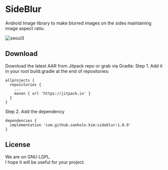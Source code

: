 # SideBlur
Android Image library to make blurred images on the sides maintaining image aspect ratio.  

![seoul3](https://user-images.githubusercontent.com/8408055/127191109-6bb4d67d-7ee2-4352-be41-be1b84d8f09a.jpg)


## Download
Download the latest AAR from Jitpack repo or grab via Gradle:
Step 1. Add it in your root build.gradle at the end of repositories:
```
allprojects {
  repositories {
    ...
    maven { url 'https://jitpack.io' }
  }
}
```
Step 2. Add the dependency
```
dependencies {
  implementation 'com.github.sanholo-kim:sideblur:1.0.9'
}
```

  

## License
We are on GNU LGPL.   
I hope it will be useful for your project.  
